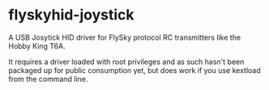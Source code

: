 flyskyhid-joystick
==================

A USB Josytick HID driver for FlySky protocol RC transmitters like the Hobby King T6A.

It requires a driver loaded with root privileges and as such hasn't been packaged up for public consumption yet, but does work if you use kextload from the command line.
